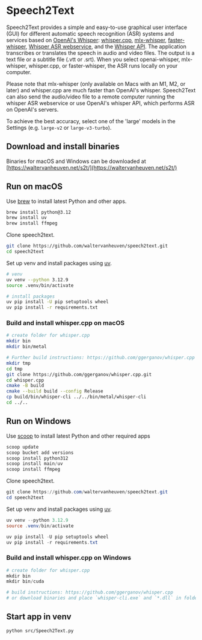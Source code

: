 # Speech2Text

Speech2Text provides a simple and easy-to-use graphical user interface (GUI) for different automatic speech recognition (ASR) systems and services based on [OpenAI's Whisper](https://openai.com/research/whisper): [whisper.cpp](https://github.com/ggerganov/whisper.cpp), [mlx-whisper](https://github.com/ml-explore/mlx-examples/tree/main/whisper), [faster-whisper](https://github.com/guillaumekln/faster-whisper), [Whisper ASR webservice](https://github.com/ahmetoner/whisper-asr-webservice), and the [Whisper API](https://openai.com/blog/introducing-chatgpt-and-whisper-apis). The application transcribes or translates the speech in audio and video files. The output is a text file or a subtitle file (.vtt or .srt). When you select openai-whisper, mlx-whisper, whisper.cpp, or faster-whisper, the ASR runs locally on your computer.

Please note that mlx-whisper (only available on Macs with an M1, M2, or later) and whisper.cpp are much faster than OpenAI's whisper. Speech2Text can also send the audio/video file to a remote computer running the whisper ASR webservice or use OpenAI's whisper API, which performs ASR on OpenAI's servers.

To achieve the best accuracy, select one of the 'large' models in the Settings (e.g. `large-v2` or `large-v3-turbo`).

## Download and install binaries

Binaries for macOS and Windows can be downloaded at [https://waltervanheuven.net/s2t/](https://waltervanheuven.net/s2t/)

## Run on macOS

Use [brew](https://brew.sh) to install latest Python and other apps.

```sh
brew install python@3.12
brew install uv
brew install ffmpeg
```

Clone speech2text.

```sh
git clone https://github.com/waltervanheuven/speech2text.git
cd speech2text
```

Set up venv and install packages using [uv](https://github.com/astral-sh/uv).

```sh
# venv
uv venv --python 3.12.9
source .venv/bin/activate

# install packages
uv pip install -U pip setuptools wheel
uv pip install -r requirements.txt
```

### Build and install whisper.cpp on macOS

```sh
# create folder for whisper.cpp
mkdir bin
mkdir bin/metal

# Further build instructions: https://github.com/ggerganov/whisper.cpp
mkdir tmp
cd tmp
git clone https://github.com/ggerganov/whisper.cpp.git
cd whisper.cpp
cmake -B build
cmake --build build --config Release
cp build/bin/whisper-cli ../../bin/metal/whisper-cli
cd ../..
```

## Run on Windows

Use [scoop](https://scoop.sh) to install latest Python and other required apps

```powershell
scoop update
scoop bucket add versions
scoop install python312
scoop install main/uv
scoop install ffmpeg
```

Clone speech2text.

```powershell
git clone https://github.com/waltervanheuven/speech2text.git
cd speech2text
```

Set up venv and install packages using [uv](https://github.com/astral-sh/uv).

```powershell
uv venv --python 3.12.9
source .venv/bin/activate

uv pip install -U pip setuptools wheel
uv pip install -r requirements.txt
```

### Build and install whisper.cpp on Windows

```powershell
# create folder for whisper.cpp
mkdir bin
mkdir bin/cuda

# build instructions: https://github.com/ggerganov/whisper.cpp
# or download binaries and place `whisper-cli.exe` and `*.dll` in folder `bin`
```

## Start app in venv

```sh
python src/Speech2Text.py
```
